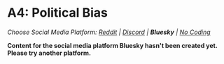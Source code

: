 # A4: Political Bias
_Choose Social Media Platform: <a href='../../../../../reddit/appendix/teaching/03_course_work/03_assignments/a4-political-bias.html'>Reddit</a> | <a href='../../../../../discord/appendix/teaching/03_course_work/03_assignments/a4-political-bias.html'>Discord</a> | __Bluesky__ | <a href='../../../../../nocode/appendix/teaching/03_course_work/03_assignments/a4-political-bias.html'>No Coding</a>_

__Content for the social media platform Bluesky hasn't been created yet. Please try another platform.__